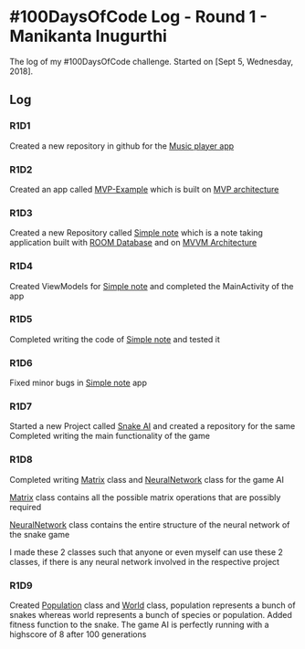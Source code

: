 # #100DaysOfCode Log - Round 1 - Manikanta Inugurthi

The log of my #100DaysOfCode challenge. Started on [Sept 5, Wednesday, 2018].

## Log

### R1D1 
Created a new repository in github for the [Music player app](https://github.com/me-manikanta/Music-Player)

### R1D2
Created an app called [MVP-Example](https://github.com/me-manikanta/MVP-Example) which is built on [MVP architecture](https://en.wikipedia.org/wiki/Model%E2%80%93view%E2%80%93presenter)

### R1D3
Created a new Repository called [Simple note](https://github.com/me-manikanta/Simple-Note) which is a note taking application built with [ROOM Database](https://developer.android.com/topic/libraries/architecture/room) and on [MVVM Architecture](https://en.wikipedia.org/wiki/Model%E2%80%93view%E2%80%93viewmodel)

### R1D4
Created ViewModels for [Simple note](https://github.com/me-manikanta/Simple-Note) and completed the MainActivity of the app

### R1D5
Completed writing the code of [Simple note](https://github.com/me-manikanta/Simple-Note) and tested it

### R1D6
Fixed minor bugs in [Simple note](https://github.com/me-manikanta/Simple-Note) app

### R1D7
Started a new Project called [Snake AI](https://github.com/me-manikanta/Snake-Game-AI) and created a repository for the same
Completed writing the main functionality of the game

### R1D8
Completed writing [Matrix](https://github.com/me-manikanta/Snake-Game-AI/blob/master/Snake_AI/Matrix.pde) class and [NeuralNetwork](https://github.com/me-manikanta/Snake-Game-AI/blob/master/Snake_AI/NeuralNetwork.pde) class for the game AI

[Matrix](https://github.com/me-manikanta/Snake-Game-AI/blob/master/Snake_AI/Matrix.pde) class contains all the possible matrix operations that are possibly required 

[NeuralNetwork](https://github.com/me-manikanta/Snake-Game-AI/blob/master/Snake_AI/NeuralNetwork.pde) class contains the entire structure of the neural network of the snake game

I made these 2 classes such that anyone or even myself can use these 2 classes, if there is any neural network involved in the respective project

### R1D9
Created [Population](https://github.com/me-manikanta/Snake-Game-AI/blob/master/Snake_AI/Population.pde) class and [World](https://github.com/me-manikanta/Snake-Game-AI/blob/master/Snake_AI/World.pde) class, population represents a bunch of snakes whereas world represents a bunch of species or population. Added fitness function to the snake. The game AI is perfectly running with a highscore of 8 after 100 generations
